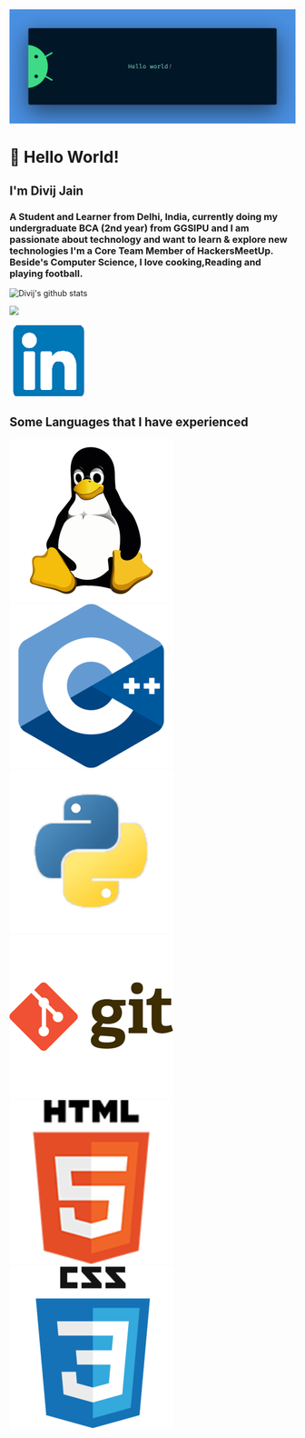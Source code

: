 

<!--
**diiviij/diiviij** is a ✨ _special_ ✨ repository because its `README.md` (this file) appears on your GitHub profile.-->
<img src="d.png">
<body style="background-image:bg.webp;">
<h1>  👋 Hello World! </h1></center>
<h2> I'm Divij Jain </h2>
<h3> A Student and Learner from Delhi, India, currently doing my undergraduate BCA (2nd year) from GGSIPU and I am passionate about technology and want to learn & explore new technologies I'm a Core Team Member of HackersMeetUp. Beside's Computer Science, I love cooking,Reading and playing football.</h3>

   ![Divij's github stats](https://github-readme-stats.vercel.app/api?username=diiviij&count_private=true)

![](https://komarev.com/ghpvc/?username=diiviij&color=green)


<a href="https://linkedin.com/in/divij-jain-625b651a5"><img src="link.png"></a></img>
   
 <h2>Some Languages that I have experienced   </h2>
   <img src="1.png">
   <img src="2.png">
   <img src="3.png">
   <img src="4.png">
   <img src="5.png">
   <img src="6.png"></img></img></img></img></img></img>

</body>
